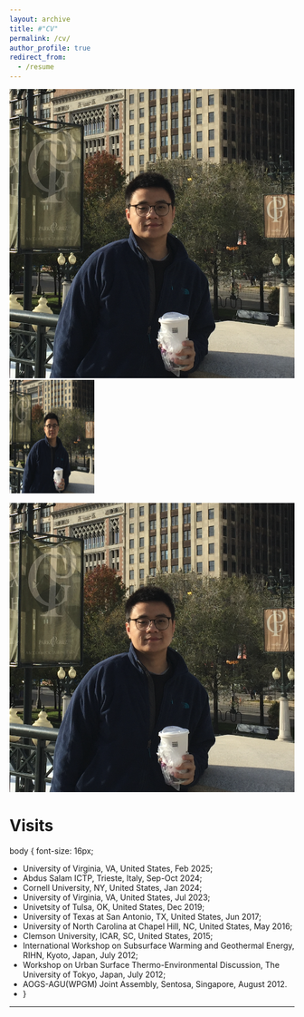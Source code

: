 ```yaml
---
layout: archive
title: #"CV"
permalink: /cv/
author_profile: true
redirect_from:
  - /resume
---
```


<img src="images/xz1.png" alt="Person's Name">
<img src="images/xz1.png" alt="Person's Name" width="150" height="200" />

![Person's Name](images/xz1.png)

  
Visits
======
body {
  font-size: 16px;
* University of Virginia, VA, United States, Feb 2025;
* Abdus Salam ICTP, Trieste, Italy, Sep-Oct 2024;
* Cornell University, NY, United States, Jan 2024;
* University of Virginia, VA, United States, Jul 2023;
* Univetsity of Tulsa, OK, United States, Dec 2019;
* University of Texas at San Antonio, TX, United States, Jun 2017;
* University of North Carolina at Chapel Hill, NC, United States, May 2016;
* Clemson University, ICAR, SC, United States, 2015;
* International Workshop on Subsurface Warming and Geothermal Energy, RIHN, Kyoto, Japan, July 2012;
* Workshop on Urban Surface Thermo-Environmental Discussion, The University of Tokyo, Japan, July 2012;
* AOGS-AGU(WPGM) Joint Assembly, Sentosa, Singapore, August 2012.
* }
 


  
---

